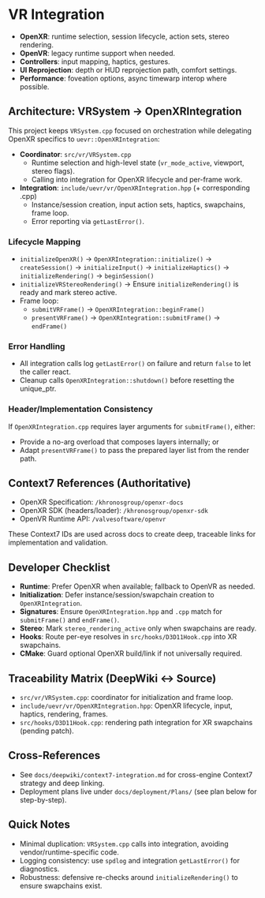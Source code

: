 # VR Integration

- __OpenXR__: runtime selection, session lifecycle, action sets, stereo rendering.
- __OpenVR__: legacy runtime support when needed.
- __Controllers__: input mapping, haptics, gestures.
- __UI Reprojection__: depth or HUD reprojection path, comfort settings.
- __Performance__: foveation options, async timewarp interop where possible.

## Architecture: VRSystem → OpenXRIntegration

This project keeps `VRSystem.cpp` focused on orchestration while delegating OpenXR specifics to `uevr::OpenXRIntegration`:

- __Coordinator__: `src/vr/VRSystem.cpp`
  - Runtime selection and high-level state (`vr_mode_active`, viewport, stereo flags).
  - Calling into integration for OpenXR lifecycle and per-frame work.
- __Integration__: `include/uevr/vr/OpenXRIntegration.hpp` (+ corresponding .cpp)
  - Instance/session creation, input action sets, haptics, swapchains, frame loop.
  - Error reporting via `getLastError()`.

### Lifecycle Mapping

- `initializeOpenXR()` → `OpenXRIntegration::initialize()` → `createSession()` → `initializeInput()` → `initializeHaptics()` → `initializeRendering()` → `beginSession()`
- `initializeVRStereoRendering()` → Ensure `initializeRendering()` is ready and mark stereo active.
- Frame loop:
  - `submitVRFrame()` → `OpenXRIntegration::beginFrame()`
  - `presentVRFrame()` → `OpenXRIntegration::submitFrame()` → `endFrame()`

### Error Handling

- All integration calls log `getLastError()` on failure and return `false` to let the caller react.
- Cleanup calls `OpenXRIntegration::shutdown()` before resetting the unique_ptr.

### Header/Implementation Consistency

If `OpenXRIntegration.cpp` requires layer arguments for `submitFrame()`, either:
- Provide a no-arg overload that composes layers internally; or
- Adapt `presentVRFrame()` to pass the prepared layer list from the render path.

## Context7 References (Authoritative)

- OpenXR Specification: `/khronosgroup/openxr-docs`
- OpenXR SDK (headers/loader): `/khronosgroup/openxr-sdk`
- OpenVR Runtime API: `/valvesoftware/openvr`

These Context7 IDs are used across docs to create deep, traceable links for implementation and validation.

## Developer Checklist

- __Runtime__: Prefer OpenXR when available; fallback to OpenVR as needed.
- __Initialization__: Defer instance/session/swapchain creation to `OpenXRIntegration`.
- __Signatures__: Ensure `OpenXRIntegration.hpp` and `.cpp` match for `submitFrame()` and `endFrame()`.
- __Stereo__: Mark `stereo_rendering_active` only when swapchains are ready.
- __Hooks__: Route per-eye resolves in `src/hooks/D3D11Hook.cpp` into XR swapchains.
- __CMake__: Guard optional OpenXR build/link if not universally required.

## Traceability Matrix (DeepWiki ↔ Source)

- `src/vr/VRSystem.cpp`: coordinator for initialization and frame loop.
- `include/uevr/vr/OpenXRIntegration.hpp`: OpenXR lifecycle, input, haptics, rendering, frames.
- `src/hooks/D3D11Hook.cpp`: rendering path integration for XR swapchains (pending patch).

## Cross-References

- See `docs/deepwiki/context7-integration.md` for cross-engine Context7 strategy and deep linking.
- Deployment plans live under `docs/deployment/Plans/` (see plan below for step-by-step).

## Quick Notes

- Minimal duplication: `VRSystem.cpp` calls into integration, avoiding vendor/runtime-specific code.
- Logging consistency: use `spdlog` and integration `getLastError()` for diagnostics.
- Robustness: defensive re-checks around `initializeRendering()` to ensure swapchains exist.
